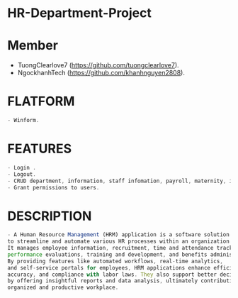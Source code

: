 # HR-Department-Project

# Member 

- TuongClearlove7 (https://github.com/tuongclearlove7).
- NgockhanhTech (https://github.com/khanhnguyen2808).


# FLATFORM

```js
- Winform.
```


# FEATURES

```javascript
- Login .
- Logout.
- CRUD department, information, staff infomation, payroll, maternity, insurance.
- Grant permissions to users.
```

# DESCRIPTION

```js
- A Human Resource Management (HRM) application is a software solution designed 
to streamline and automate various HR processes within an organization. 
It manages employee information, recruitment, time and attendance tracking, payroll, 
performance evaluations, training and development, and benefits administration. 
By providing features like automated workflows, real-time analytics, 
and self-service portals for employees, HRM applications enhance efficiency, 
accuracy, and compliance with labor laws. They also support better decision-making 
by offering insightful reports and data analysis, ultimately contributing to a more 
organized and productive workplace.
```